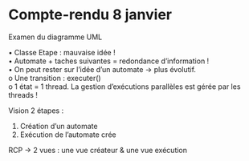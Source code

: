 # Compte-rendu 8 janvier

Examen du diagramme UML  

•	Classe Etape : mauvaise idée !  
•	Automate + taches suivantes = redondance d’information !  
•	On peut rester sur l’idée d’un automate -> plus évolutif.  
   o	Une transition : executer()  
   o	1 état = 1 thread. La gestion d’exécutions parallèles est gérée par les threads !  

Vision 2 étapes :  
1.	Création d’un automate  
2.	Exécution de l’automate crée  

RCP -> 2 vues : une vue créateur & une vue exécution  
